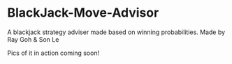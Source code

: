 # BlackJack-Move-Advisor
A blackjack strategy adviser made based on winning probabilities. Made by Ray Goh &amp; Son Le

Pics of it in action coming soon!
